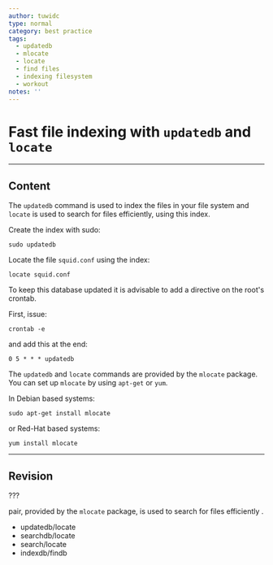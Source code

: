 ```yaml
---
author: tuwidc
type: normal
category: best practice
tags:
  - updatedb
  - mlocate
  - locate
  - find files
  - indexing filesystem
  - workout
notes: ''
---
```


# Fast file indexing with `updatedb` and `locate`


---

## Content

The `updatedb` command is used to index the files in your file system and `locate` is used to search for files efficiently, using this index.

Create the index with sudo:

```plain-text
sudo updatedb
```

Locate the file `squid.conf` using the index:

```plain-text
locate squid.conf 
```

To keep this database updated it is advisable to add a directive on the root's crontab.

First, issue:

```plain-text
crontab -e
```

and add this at the end:

```plain-text
0 5 * * * updatedb
```

The `updatedb` and `locate` commands are provided by the `mlocate` package. You can set up `mlocate` by using `apt-get` or `yum`.

In Debian based systems:

```plain-text
sudo apt-get install mlocate
```

or Red-Hat based systems:

```plain-text
yum install mlocate
```


---

## Revision

??? 

pair, provided by the `mlocate` package, is used to search for files efficiently .

- updatedb/locate
- searchdb/locate
- search/locate
- indexdb/findb
 

